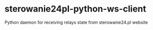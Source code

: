 # sterowanie24pl-python-ws-client
Python daemon for receiving relays state from sterowanie24.pl website
